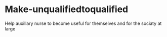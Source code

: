 # Make-unqualifiedtoqualified
Help auxillary nurse to become useful for themselves and for the sociaty at large
